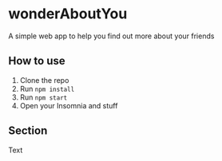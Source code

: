 # wonderAboutYou
A simple web app to help you find out more about your friends

## How to use
1. Clone the repo
2. Run `npm install`
3. Run `npm start`
4. Open your Insomnia and stuff

## Section
Text

